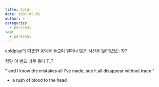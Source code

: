 ```yaml
---
title: Cold
date: 2007-06-01
author: ~
categories:
  - personal
tag:
  - personal
---
```




coldplay의 따뜻한 음악을 들으며 얼마나 많은 시간을 앉아있었는가?

정말 이 밴드 너무 좋다 T_T

" and I know the mistakes all I've made,
see it all disappear without trace "
- a rush of blood to the head



 






